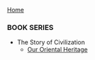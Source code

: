 [Home](./)

### BOOK SERIES
* The Story of Civilization
  * [Our Oriental Heritage](./the-story-of-civilization/our-oriental-heritage/index)